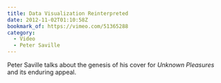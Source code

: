 ```yaml
---
title: Data Visualization Reinterpreted
date: 2012-11-02T01:10:58Z
bookmark_of: https://vimeo.com/51365288
category:
  - Video
  - Peter Saville
---
```

Peter Saville talks about the genesis of his cover for <cite>Unknown Pleasures</cite> and its enduring appeal.
